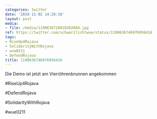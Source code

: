 ```yaml
---
categories: twitter
date: '2019-11-02 14:28:16'
layout: post
media:
- file: /media/1190636728010362884.jpg
ref: https://twitter.com/schwarzlichtwue/status/1190636746976956416
tags:
- RiseUp4Rojava
- SolidarityWithRojava
- wue0211
- DefendRojava
title: 1190636746976956416
---
```

Die Demo ist jetzt am Vierröhrenbrunnen angekommen

#RiseUp4Rojava

#DefendRojava

#SolidarityWithRojava

#wue0211  
